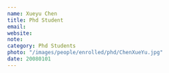 ```yaml
---
name: Xueyu Chen
title: Phd Student
email: 
website: 
note:
category: Phd Students
photo: "/images/people/enrolled/phd/ChenXueYu.jpg" 
date: 20080101
---
```

